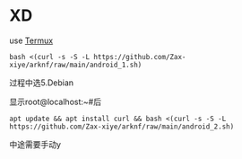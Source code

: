 # XD
use [Termux](https://f-droid.org/packages/com.termux/)

    bash <(curl -s -S -L https://github.com/Zax-xiye/arknf/raw/main/android_1.sh)
过程中选5.Debian

显示root@localhost:~#后

    apt update && apt install curl && bash <(curl -s -S -L https://github.com/Zax-xiye/arknf/raw/main/android_2.sh)
中途需要手动y
